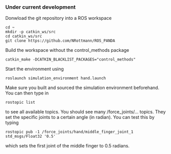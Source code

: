 ### Under current development
Donwload the git repository into a ROS workspace
```
cd ~
mkdir -p catkin_ws/src
cd catkin_ws/src
git clone https://github.com/NRottmann/ROS_PANDA
```
Build the workspace without the control_methods package
```
catkin_make -DCATKIN_BLACKLIST_PACKAGES="control_methods"
```
Start the environment using
```
roslaunch simulation_environment hand.launch
```
Make sure you built and sourced the simulation environment beforehand. You can then type in
```
rostopic list
```
to see all available topics. You should see many /force_joints/... topics. They set the specific joints to a certain angle (in radian). You can test this by typing
```
rostopic pub -1 /force_joints/hand/middle_finger_joint_1 std_msgs/Float32 '0.5'
```
 which sets the first joint of the middle finger to 0.5 radians.
